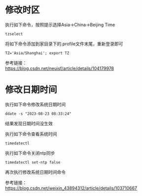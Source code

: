# 修改时区
执行如下命令，按照提示选择Asia->China->Beijing Time
```
tzselect
```
将如下命令添加到家目录下的.profile文件末尾，重新登录即可
```
TZ='Asia/Shanghai'; export TZ
```

参考链接：  
https://blog.csdn.net/neuisf/article/details/104179978


# 修改日期时间
执行如下命令修改系统日期时间
```
ddate -s "2023-08-23 08:33:24"
```
结果发现日期时间没生效

执行如下命令查看系统时间
```
timedatectl
```
执行如下命令关闭ntp同步
```
timedatectl set-ntp false
```
再次执行修改系统日期时间命令

参考链接：  
https://blog.csdn.net/weixin_43894312/article/details/103710667
